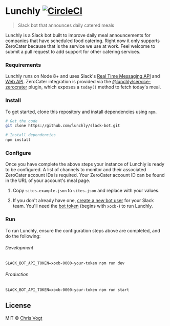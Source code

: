 # Lunchly [![CircleCI](https://circleci.com/gh/lunchly/slack-bot/tree/master.svg?style=svg)](https://circleci.com/gh/lunchly/slack-bot/tree/master)

> Slack bot that announces daily catered meals

Lunchly is a Slack bot built to improve daily meal announcements for companies that have scheduled food catering. Right now it only supports ZeroCater because that is the service we use at work. Feel welcome to submit a pull request to add support for other catering services.


### Requirements

Lunchly runs on Node 8+ and uses Slack's [Real Time Messaging API](https://api.slack.com/rtm) and [Web API](https://api.slack.com/web). ZeroCater integration is provided via the [@lunchly/service-zerocrater](https://github.com/lunchly/service-zerocater) plugin, which exposes a `today()` method to fetch today's meal.


### Install

To get started, clone this repository and install dependencies using `npm`.

```sh
# Get the code
git clone https://github.com/lunchly/slack-bot.git

# Install dependencies
npm install
```


### Configure

Once you have complete the above steps your instance of Lunchly is ready to be configured. A list of channels to monitor and their associated ZeroCater account IDs is required. Your ZeroCater account ID can be found in the URL of your account's meal page.

1. Copy `sites.example.json` to `sites.json` and replace with your values.

2. If you don't already have one, [create a new bot user](https://api.slack.com/bot-users#creating-bot-user) for your Slack team. You'll need the [bot token](https://api.slack.com/docs/token-types#bot) (begins with `xoxb-`) to run Lunchly.


### Run

To run Lunchly, ensure the configuration steps above are completed, and do the following:


###### Development

```SLACK_BOT_API_TOKEN=xoxb-0000-your-token npm run dev```


###### Production

```SLACK_BOT_API_TOKEN=xoxb-0000-your-token npm run start```


## License

MIT © [Chris Vogt](https://www.chrisvogt.me)
